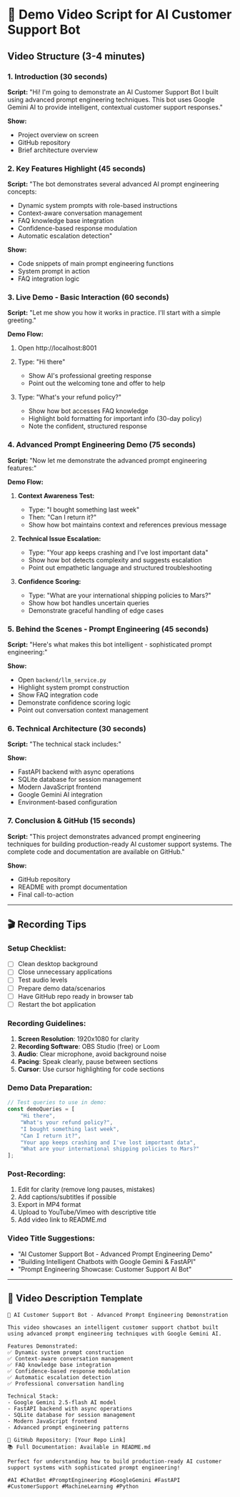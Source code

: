 # 🎥 Demo Video Script for AI Customer Support Bot

## Video Structure (3-4 minutes)

### 1. Introduction (30 seconds)
**Script:**
"Hi! I'm going to demonstrate an AI Customer Support Bot I built using advanced prompt engineering techniques. This bot uses Google Gemini AI to provide intelligent, contextual customer support responses."

**Show:**
- Project overview on screen
- GitHub repository
- Brief architecture overview

### 2. Key Features Highlight (45 seconds)
**Script:**
"The bot demonstrates several advanced AI prompt engineering concepts:
- Dynamic system prompts with role-based instructions
- Context-aware conversation management
- FAQ knowledge base integration
- Confidence-based response modulation
- Automatic escalation detection"

**Show:**
- Code snippets of main prompt engineering functions
- System prompt in action
- FAQ integration logic

### 3. Live Demo - Basic Interaction (60 seconds)
**Script:**
"Let me show you how it works in practice. I'll start with a simple greeting."

**Demo Flow:**
1. Open http://localhost:8001
2. Type: "Hi there"
   - Show AI's professional greeting response
   - Point out the welcoming tone and offer to help

3. Type: "What's your refund policy?"
   - Show how bot accesses FAQ knowledge
   - Highlight bold formatting for important info (30-day policy)
   - Note the confident, structured response

### 4. Advanced Prompt Engineering Demo (75 seconds)
**Script:**
"Now let me demonstrate the advanced prompt engineering features:"

**Demo Flow:**
1. **Context Awareness Test:**
   - Type: "I bought something last week"
   - Then: "Can I return it?"
   - Show how bot maintains context and references previous message

2. **Technical Issue Escalation:**
   - Type: "Your app keeps crashing and I've lost important data"
   - Show how bot detects complexity and suggests escalation
   - Point out empathetic language and structured troubleshooting

3. **Confidence Scoring:**
   - Type: "What are your international shipping policies to Mars?"
   - Show how bot handles uncertain queries
   - Demonstrate graceful handling of edge cases

### 5. Behind the Scenes - Prompt Engineering (45 seconds)
**Script:**
"Here's what makes this bot intelligent - sophisticated prompt engineering:"

**Show:**
- Open `backend/llm_service.py`
- Highlight system prompt construction
- Show FAQ integration code
- Demonstrate confidence scoring logic
- Point out conversation context management

### 6. Technical Architecture (30 seconds)
**Script:**
"The technical stack includes:"

**Show:**
- FastAPI backend with async operations
- SQLite database for session management
- Modern JavaScript frontend
- Google Gemini AI integration
- Environment-based configuration

### 7. Conclusion & GitHub (15 seconds)
**Script:**
"This project demonstrates advanced prompt engineering techniques for building production-ready AI customer support systems. The complete code and documentation are available on GitHub."

**Show:**
- GitHub repository
- README with prompt documentation
- Final call-to-action

---

## 🎬 Recording Tips

### Setup Checklist:
- [ ] Clean desktop background
- [ ] Close unnecessary applications
- [ ] Test audio levels
- [ ] Prepare demo data/scenarios
- [ ] Have GitHub repo ready in browser tab
- [ ] Restart the bot application

### Recording Guidelines:
1. **Screen Resolution**: 1920x1080 for clarity
2. **Recording Software**: OBS Studio (free) or Loom
3. **Audio**: Clear microphone, avoid background noise
4. **Pacing**: Speak clearly, pause between sections
5. **Cursor**: Use cursor highlighting for code sections

### Demo Data Preparation:
```javascript
// Test queries to use in demo:
const demoQueries = [
    "Hi there",
    "What's your refund policy?", 
    "I bought something last week",
    "Can I return it?",
    "Your app keeps crashing and I've lost important data",
    "What are your international shipping policies to Mars?"
];
```

### Post-Recording:
1. Edit for clarity (remove long pauses, mistakes)
2. Add captions/subtitles if possible
3. Export in MP4 format
4. Upload to YouTube/Vimeo with descriptive title
5. Add video link to README.md

### Video Title Suggestions:
- "AI Customer Support Bot - Advanced Prompt Engineering Demo"
- "Building Intelligent Chatbots with Google Gemini & FastAPI"
- "Prompt Engineering Showcase: Customer Support AI Bot"

---

## 📝 Video Description Template

```
🤖 AI Customer Support Bot - Advanced Prompt Engineering Demonstration

This video showcases an intelligent customer support chatbot built using advanced prompt engineering techniques with Google Gemini AI. 

Features Demonstrated:
✅ Dynamic system prompt construction
✅ Context-aware conversation management  
✅ FAQ knowledge base integration
✅ Confidence-based response modulation
✅ Automatic escalation detection
✅ Professional conversation handling

Technical Stack:
- Google Gemini 2.5-flash AI model
- FastAPI backend with async operations
- SQLite database for session management
- Modern JavaScript frontend
- Advanced prompt engineering patterns

🔗 GitHub Repository: [Your Repo Link]
📚 Full Documentation: Available in README.md

Perfect for understanding how to build production-ready AI customer support systems with sophisticated prompt engineering!

#AI #ChatBot #PromptEngineering #GoogleGemini #FastAPI #CustomerSupport #MachineLearning #Python
```